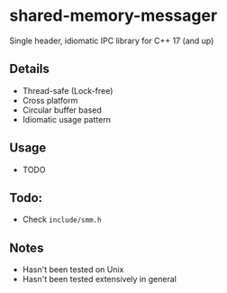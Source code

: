 # shared-memory-messager
Single header, idiomatic IPC library for C++ 17 (and up)

## Details
- Thread-safe (Lock-free)
- Cross platform
- Circular buffer based
- Idiomatic usage pattern

## Usage
- TODO

## Todo:
- Check `include/smm.h`

## Notes
- Hasn't been tested on Unix
- Hasn't been tested extensively in general
